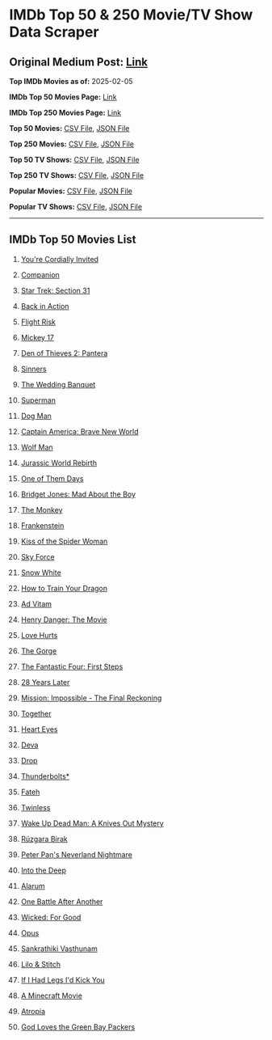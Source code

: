# IMDb Top 50 & 250 Movie/TV Show Data Scraper

## Original Medium Post: [Link](https://medium.com/@nishantsahoo/which-movie-should-i-watch-5c83a3c0f5b1)

**Top IMDb Movies as of:** 2025-02-05

**IMDb Top 50 Movies Page:** [Link](https://www.imdb.com/search/title/?title_type=feature&release_date=2025-01-01,2025-12-31)

**IMDb Top 250 Movies Page:** [Link](https://www.imdb.com/chart/top/)

**Top 50 Movies:** [CSV File](/data/top50/movies.csv), [JSON File](/data/top50/movies.json)

**Top 250 Movies:** [CSV File](/data/top250/movies.csv), [JSON File](/data/top250/movies.json)

**Top 50 TV Shows:** [CSV File](/data/top50/shows.csv), [JSON File](/data/top50/shows.json)

**Top 250 TV Shows:** [CSV File](/data/top250/shows.csv), [JSON File](/data/top250/shows.json)

**Popular Movies:** [CSV File](/data/popular/movies.csv), [JSON File](/data/popular/movies.json)

**Popular TV Shows:** [CSV File](/data/popular/shows.csv), [JSON File](/data/popular/shows.json)

---

## IMDb Top 50 Movies List

1. [You're Cordially Invited](https://www.imdb.com/title/tt21227864/)

2. [Companion](https://www.imdb.com/title/tt26584495/)

3. [Star Trek: Section 31](https://www.imdb.com/title/tt9603060/)

4. [Back in Action](https://www.imdb.com/title/tt21191806/)

5. [Flight Risk](https://www.imdb.com/title/tt10078772/)

6. [Mickey 17](https://www.imdb.com/title/tt12299608/)

7. [Den of Thieves 2: Pantera](https://www.imdb.com/title/tt8008948/)

8. [Sinners](https://www.imdb.com/title/tt31193180/)

9. [The Wedding Banquet](https://www.imdb.com/title/tt32214413/)

10. [Superman](https://www.imdb.com/title/tt5950044/)

11. [Dog Man](https://www.imdb.com/title/tt10954718/)

12. [Captain America: Brave New World](https://www.imdb.com/title/tt14513804/)

13. [Wolf Man](https://www.imdb.com/title/tt4216984/)

14. [Jurassic World Rebirth](https://www.imdb.com/title/tt31036941/)

15. [One of Them Days](https://www.imdb.com/title/tt32221196/)

16. [Bridget Jones: Mad About the Boy](https://www.imdb.com/title/tt32063050/)

17. [The Monkey](https://www.imdb.com/title/tt27714946/)

18. [Frankenstein](https://www.imdb.com/title/tt1312221/)

19. [Kiss of the Spider Woman](https://www.imdb.com/title/tt30400277/)

20. [Sky Force](https://www.imdb.com/title/tt27056066/)

21. [Snow White](https://www.imdb.com/title/tt6208148/)

22. [How to Train Your Dragon](https://www.imdb.com/title/tt26743210/)

23. [Ad Vitam](https://www.imdb.com/title/tt32138452/)

24. [Henry Danger: The Movie](https://www.imdb.com/title/tt7787524/)

25. [Love Hurts](https://www.imdb.com/title/tt30788842/)

26. [The Gorge](https://www.imdb.com/title/tt13654226/)

27. [The Fantastic Four: First Steps](https://www.imdb.com/title/tt10676052/)

28. [28 Years Later](https://www.imdb.com/title/tt10548174/)

29. [Mission: Impossible - The Final Reckoning](https://www.imdb.com/title/tt9603208/)

30. [Together](https://www.imdb.com/title/tt31184028/)

31. [Heart Eyes](https://www.imdb.com/title/tt32558992/)

32. [Deva](https://www.imdb.com/title/tt27852049/)

33. [Drop](https://www.imdb.com/title/tt32149847/)

34. [Thunderbolts\*](https://www.imdb.com/title/tt20969586/)

35. [Fateh](https://www.imdb.com/title/tt27679608/)

36. [Twinless](https://www.imdb.com/title/tt31322753/)

37. [Wake Up Dead Man: A Knives Out Mystery](https://www.imdb.com/title/tt14364480/)

38. [Rüzgara Birak](https://www.imdb.com/title/tt32730754/)

39. [Peter Pan's Neverland Nightmare](https://www.imdb.com/title/tt21955520/)

40. [Into the Deep](https://www.imdb.com/title/tt28637027/)

41. [Alarum](https://www.imdb.com/title/tt31456973/)

42. [One Battle After Another](https://www.imdb.com/title/tt30144839/)

43. [Wicked: For Good](https://www.imdb.com/title/tt19847976/)

44. [Opus](https://www.imdb.com/title/tt29929565/)

45. [Sankrathiki Vasthunam](https://www.imdb.com/title/tt31226981/)

46. [Lilo & Stitch](https://www.imdb.com/title/tt11655566/)

47. [If I Had Legs I'd Kick You](https://www.imdb.com/title/tt18382850/)

48. [A Minecraft Movie](https://www.imdb.com/title/tt3566834/)

49. [Atropia](https://www.imdb.com/title/tt31122579/)

50. [God Loves the Green Bay Packers](https://www.imdb.com/title/tt15143042/)
